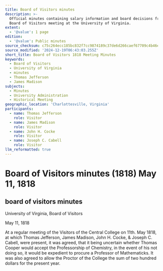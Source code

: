 ```yaml
---
title: Board of Visitors minutes
description: >-
  Official minutes containing salary information and board decisions from the
  Board of Visitors meeting at the University of Virginia.
extent:
  - '@value': 1 page
edition:
  - '@value': Public minutes
source_checksum: c75c264ecc185bc832f7cc9874189c37de6d266caef67709c4b46e37790ae865
source_modified: '2024-12-19T06:43:03.255Z'
short_title: Board of Visitors 1818 Meeting Minutes
keywords:
  - Board of Visitors
  - University of Virginia
  - minutes
  - Thomas Jefferson
  - James Madison
subjects:
  - Minutes
  - University Administration
  - Historical Meeting
geographic_location: 'Charlottesville, Virginia'
participants:
  - name: Thomas Jefferson
    role: Visitor
  - name: James Madison
    role: Visitor
  - name: John H. Cocke
    role: Visitor
  - name: Joseph C. Cabell
    role: Visitor
llm_reformatted: true
---
```


Board of Visitors minutes (1818) May 11, 1818
=============================================

board of visitors minutes
-------------------------

University of Virginia, Board of Visitors

May 11, 1818

At a regular meeting of the Visitors of the Central College on 11th. May 1818, at which Thomas Jefferson, James Madison, John H. Cocke, & Joseph C. Cabell, were present, it was agreed, that it being uncertain whether Thomas Cooper would accept the Professorship of Chemistry, in the event of his not doing so, it would be expedient to procure a Professor of Mathematicks. It was also agreed to allow the Proctor of the College the sum of two hundred dollars for the present year.
